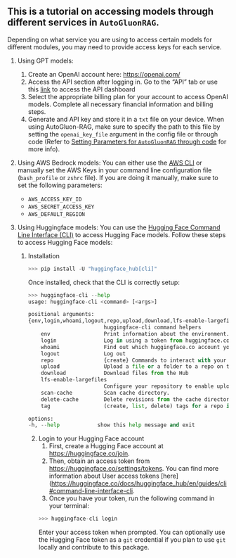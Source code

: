 ## This is a tutorial on accessing models through different services in `AutoGluonRAG`. 

Depending on what service you are using to access certain models for different modules, you may need to provide access keys for each service.
1. Using GPT models: 
    1. Create an OpenAI account here: https://openai.com/
    2. Access the API section after logging in. Go to the “API” tab or use this [link](https://platform.openai.com/signup) to access the API dashboard
    3. Select the appropriate billing plan for your account to access OpenAI models. Complete all necessary financial information and billing steps.
    4. Generate and API key and store it in a `txt` file on your device. When using AutoGluon-RAG, make sure to specify the path to this file by setting the `openai_key_file` argument in the config file or through code (Refer to [Setting Parameters for `AutoGluonRAG` through code](https://github.com/autogluon/autogluon-rag/tree/main/documentation/tutorials/general/setting_parameters.md) for more info). 


2. Using AWS Bedrock models: You can either use the [AWS CLI](https://docs.aws.amazon.com/cli/latest/userguide/cli-chap-configure.html) or manually set the AWS Keys in your command line configuration file (`bash_profile` or `zshrc` file). If you are doing it manually, make sure to set the following parameters: 
    - `AWS_ACCESS_KEY_ID`
    - `AWS_SECRET_ACCESS_KEY`
    - `AWS_DEFAULT_REGION`


3. Using Huggingface models: You can use the [Hugging Face Command Line Interface (CLI)](https://huggingface.co/docs/huggingface_hub/en/guides/cli#command-line-interface-cli) to access Hugging Face models. Follow these steps to access Hugging Face models:
    1. Installation
        ```python
        >>> pip install -U "huggingface_hub[cli]"
        ```
        Once installed, check that the CLI is correctly setup:
        ```python
        >>> huggingface-cli --help
        usage: huggingface-cli <command> [<args>]

        positional arguments:
        {env,login,whoami,logout,repo,upload,download,lfs-enable-largefiles,lfs-multipart-upload,scan-cache,delete-cache,tag}
                                huggingface-cli command helpers
            env                 Print information about the environment.
            login               Log in using a token from huggingface.co/settings/tokens
            whoami              Find out which huggingface.co account you are logged in as.
            logout              Log out
            repo                {create} Commands to interact with your huggingface.co repos.
            upload              Upload a file or a folder to a repo on the Hub
            download            Download files from the Hub
            lfs-enable-largefiles
                                Configure your repository to enable upload of files > 5GB.
            scan-cache          Scan cache directory.
            delete-cache        Delete revisions from the cache directory.
            tag                 (create, list, delete) tags for a repo in the hub

        options:
        -h, --help            show this help message and exit
        ```
        2. Login to your Hugging Face account
            1. First, create a Hugging Face account at https://huggingface.co/join.
            2. Then, obtain an access token from https://huggingface.co/settings/tokens. You can find more information about User access tokens [here](https://huggingface.co/docs/huggingface_hub/en/guides/cli#command-line-interface-cli.
            3. Once you have your token, run the following command in your terminal:
            ```python
            >>> huggingface-cli login
            ```
            Enter your access token when prompted. You can optionally use the Hugging Face token as a `git` credential if you plan to use `git` locally and contribute to this package.
